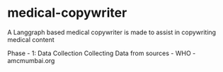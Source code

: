 # medical-copywriter
A Langgraph based medical copywriter is made to assist in copywriting medical content


Phase - 1: Data Collection
Collecting Data from sources - WHO - amcmumbai.org


